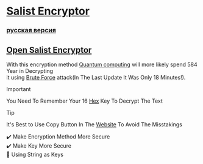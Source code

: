 # [**Salist Encryptor**](https://sl-hapy.github.io/salist-encryption/)

### [русская версия](Russki.md)

## [Open Salist Encryptor](https://sl-hapy.github.io/salist-encryption/)

With this encryption method [Quantum computing](https://en.wikipedia.org/wiki/Quantum_computing) will more likely spend 584 Year in Decrypting\
it using [Brute Force](https://en.wikipedia.org/wiki/Brute-force_attack)
attack(In The Last Update It Was Only 18 Minutes!).
> [!IMPORTANT]
> You Need To Remember Your 16 [Hex](https://en.wikipedia.org/wiki/Hexadecimal) Key To Decrypt The Text

> [!TIP]
> It's Best to Use Copy Button In The [Website](https://sl-hapy.github.io/salist-encryption/) To Avoid The Misstakings

✔️ Make Encryption Method More Secure\
✔️ Make Key More Secure\
🔴 Using String as Keys
